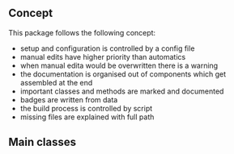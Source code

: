
## Concept

This package follows the following concept:
- setup and configuration is controlled by a config file
- manual edits have higher priority than automatics
- when manual edita would be overwritten there is a warning
- the documentation is organised out of components which get assembled at the end 
- important classes and methods are marked and documented
- badges are written from data 
- the build process is controlled by script
- missing files are explained with full path


## Main classes

